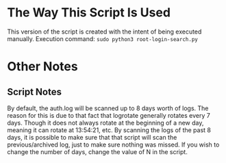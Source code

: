 # The Way This Script Is Used
This version of the script is created with the intent of being executed manually. Execution command: `sudo python3 root-login-search.py`

# Other Notes
## Script Notes
By default, the auth.log will be scanned up to 8 days worth of logs. The reason for this is due to that fact that logrotate generally rotates every 7 days. Though it does not always rotate at the beginning of a new day, meaning it can rotate at 13:54:21, etc. By scanning the logs of the past 8 days, it is possible to make sure that that script will scan the previous/archived log, just to make sure nothing was missed.
If you wish to change the number of days, change the value of N in the script.
